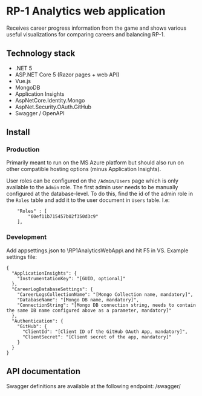 # RP-1 Analytics web application
Receives career progress information from the game and shows various useful visualizations for comparing careers and balancing RP-1.

## Technology stack
* .NET 5
* ASP.NET Core 5 (Razor pages + web API)
* Vue.js
* MongoDB
* Application Insights
* AspNetCore.Identity.Mongo
* AspNet.Security.OAuth.GitHub
* Swagger / OpenAPI

## Install
### Production
Primarily meant to run on the MS Azure platform but should also run on other compatible hosting options (minus Application Insights).

User roles can be configured on the `/Admin/Users` page which is only available to the `Admin` role. The first admin user needs to be manually configured at the database-level. To do this, find the id of the admin role in the `Roles` table and add it to the user document in `Users` table.
I.e:
```
    "Roles" : [
        "60ef11b715457b02f350d3c9"
    ],
```

### Development
Add appsettings.json to \RP1AnalyticsWebApp\ and hit F5 in VS.
Example settings file:
```
{
  "ApplicationInsights": {
    "InstrumentationKey": "[GUID, optional]"
  },
  "CareerLogDatabaseSettings": {
    "CareerLogsCollectionName": "[Mongo Collection name, mandatory]",
    "DatabaseName": "[Mongo DB name, mandatory]",
    "ConnectionString": "[Mongo DB connection string, needs to contain the same DB name configured above as a parameter, mandatory]"
  },
  "Authentication": {
    "GitHub": {
      "ClientId": "[Client ID of the GitHub OAuth App, mandatory]",
      "ClientSecret": "[Client secret of the app, mandatory]"
    }
  }
}
```

## API documentation
Swagger definitions are available at the following endpoint: /swagger/
